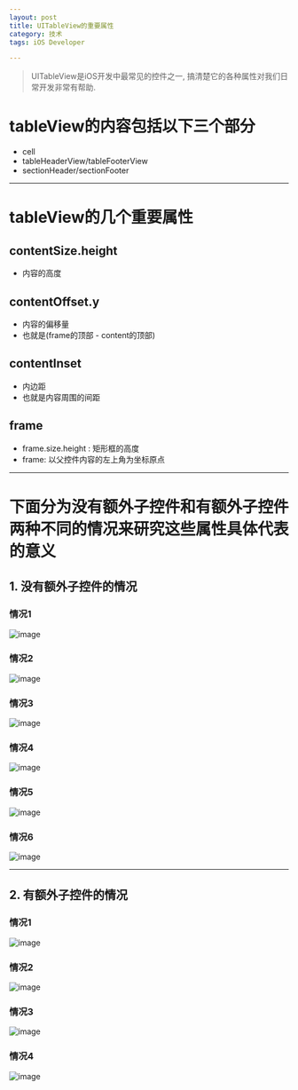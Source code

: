 ```yaml
---
layout: post
title: UITableView的重要属性
category: 技术
tags: iOS Developer

---
```


> UITableView是iOS开发中最常见的控件之一, 搞清楚它的各种属性对我们日常开发非常有帮助. 

# tableView的内容包括以下三个部分

- cell
- tableHeaderView/tableFooterView
- sectionHeader/sectionFooter

---

# tableView的几个重要属性


## contentSize.height

- 内容的高度


## contentOffset.y

- 内容的偏移量
- 也就是(frame的顶部 - content的顶部)

## contentInset

- 内边距
- 也就是内容周围的间距


## frame

- frame.size.height :  矩形框的高度
- frame: 以父控件内容的左上角为坐标原点 

---


# 下面分为没有额外子控件和有额外子控件两种不同的情况来研究这些属性具体代表的意义

## 1. 没有额外子控件的情况

### 情况1


![image](http://wx2.sinaimg.cn/large/007ozevdgy1fwx2vgzun2j32801e0tew.jpg)

### 情况2

![image](http://ws4.sinaimg.cn/large/007ozevdgy1fwx2vskmjcj32801e0gq7.jpg)


### 情况3

![image](http://ws1.sinaimg.cn/large/007ozevdgy1fwx2vytbchj32801e00y0.jpg)


### 情况4

![image](http://wx1.sinaimg.cn/large/007ozevdgy1fwx2w4kwegj32801e079n.jpg)


### 情况5

![image](http://wx4.sinaimg.cn/large/007ozevdgy1fwx2wa6xlbj32801e0dld.jpg)


### 情况6

![image](http://wx3.sinaimg.cn/large/007ozevdgy1fwx2wgd0wwj32801e07aa.jpg)


---


## 2. 有额外子控件的情况

### 情况1

![image](http://ws4.sinaimg.cn/large/007ozevdgy1fwx2wox5v5j32801e0agm.jpg)


### 情况2

![image](http://wx3.sinaimg.cn/large/007ozevdgy1fwx2wvg2ugj32801e0jxf.jpg)


### 情况3

![image](http://ws1.sinaimg.cn/large/007ozevdgy1fwx2x2j1raj32801e0jxj.jpg)


### 情况4


![image](http://wx2.sinaimg.cn/large/007ozevdgy1fwx2x87cu5j32801e0agi.jpg)
